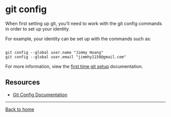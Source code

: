 # git config

When first setting up git, you'll need to work with the git config commands in order to set up your identity.

For example, your identity can be set up with the commands such as:

```

git config --global user.name "Jimmy Hoang"
git config --global user.email "jimmhy1150@gmail.com"
```

For more information, view the [first time git setup](https://git-scm.com/book/en/v2/Getting-Started-First-Time-Git-Setup) documentation.

## Resources

- [Git Config Documentation](https://git-scm.com/docs/git-config)

---

[Back to home](../README.md)

